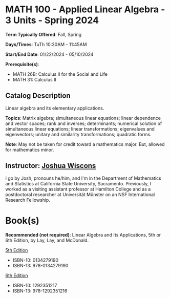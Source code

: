 # MATH 100 - Applied Linear Algebra - 3 Units - Spring 2024

**Term Typically Offered**: Fall, Spring

**Days/Times**: TuTh 10:30AM - 11:45AM

**Start/End Date**: 01/22/2024 - 05/10/2024

**Prerequisite(s)**:

- MATH 26B: Calculus II for the Social and Life
- MATH 31: Calculus II

## Catalog Description

Linear algebra and its elementary applications.

**Topics**: Matrix algebra; simultaneous linear equations; linear dependence
and vector spaces; rank and inverses; determinants; numerical solution of
simultaneous linear equations; linear transformations; eigenvalues and
eigenvectors; unitary and similarity transformations; quadratic forms.

**Note**: May not be taken for credit toward a mathematics major.
But, allowed for mathematics minor.

## Instructor: [Joshua Wiscons](https://webpages.csus.edu/wiscons/)

I go by Josh, pronouns he/him, and I'm in the Department of Mathematics
and Statistics at California State University, Sacramento. Previously,
I worked as a visiting assistant professor at Hamilton College and as
a postdoctoral researcher at Universität Münster on an NSF International
Research Fellowship.

# Book(s)

**Recommended (not required)**:
Linear Algebra and Its Applications, 5th or 6th Edition, by Lay, Lay, and McDonald.

[5th Edition](https://www.amazon.com/Linear-Algebra-Applications-Student-ApplicationsStudent/dp/0134279190)

- ISBN-10: 0134279190
- ISBN-13: 978-0134279190

[6th Edition](https://www.amazon.com/Linear-Algebra-Its-Applications-Global/dp/1292351217/ref=sr_1_1?keywords=Linear+Algebra+and+Its+Applications%2C+Global+Edition&qid=1703239601&s=books&sr=1-1&ufe=app_do%3Aamzn1.fos.18630bbb-fcbb-42f8-9767-857e17e03685)

- ISBN-10: 1292351217
- ISBN-13: 978-1292351216
